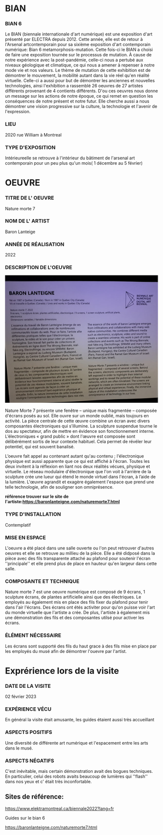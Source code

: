 # BIAN
### BIAN 6
Le BIAN (biennale internationale d'art numérique) est une exposition d'art  présenté par ELECTRA depuis 2012. Cette année, elle est de retour à l'Arsenal artcontemporain  pour sa sixième exposition d'art contemporain numérique: Bian 6 metamorphosis-mutation. Cette fois-ci le BIAN a choisi de faire une exposition tournée sur le processus de mutation. À cause de notre expérience avec la post-pandémie, celle-ci nous a pertubé aux niveaux géologique et climatique, ce qui nous a amener à repenser à notre mode vie et nos valeurs. Le thème de mutation de cette exhibition est de démontrer le mouvement, la mobilité autant dans la vie réel qu'en réalité virtuelle. Celle-ci a aussi pour but de démontrer les anciennes et nouvelles technologies, ainsi l'exhibition a rassemblé 26 oeuvres de 27 artistes différents provenant de 4 contients différents. D'ou ces oeuvres nous donne un message sur les actions de notre époque, ce qui remet en question les conséquences de notre présent et notre futur. Elle cherche aussi a nous démontrer une vision progressive sur la culture, la technologie et l'avenir de l'expression.

### LIEU
2020 rue William à Montreal

### TYPE D'EXPOSITION
Intérieureelle se retrouve à l'intérieur du bâtiment de l'arsenal art contemporain pour un peu plus qu'un mois( 1 décembre au 5 février)

# OEUVRE

### TITRE DE L' OEUVRE  
Nature morte 7 

### NOM DE L' ARTIST
Baron Lanteige 

### ANNÉE DE RÉALISATION
2022

### DESCRIPTION DE L'OEUVRE
  ![alt text](https://github.com/Sitmonternna/H23_V13_INSPIRATIONS_YI/blob/main/bian6/cartel(1).jpg "Cartel")
  
Nature Morte 7 présente une fenêtre – unique mais fragmentée – composée d'écrans posés au sol. Elle ouvre sur un monde oublié, mais toujours en activité. La pièce centrale de cette œuvre combine un écran avec divers composantes électroniques qui s’illumine. La sculpture suspendue tourne le dos au spectateur, afin de mettre en évidence son fonctionnement interne. L’électroniques « grand public » dont l'œuvre est composée sont délibérément sortis de leur contexte habituel. Cela permet de révéler leur potentiel, qui est souvent banalisé.

L’oeuvre fait appel au contenant autant qu'au contenu ; l'électronique physique est aussi apparente que ce qui est affiché à l'écran. Toutes les deux invitent à la réflexion en liant nos deux réalités vécues, physique et virtuelle. Le réseau modulaire d'électronique que l'on voit à l'arrière de la sculpture crée une lueur qui étend le monde virtuel dans l'écran, à l’aide de la lumière. L'œuvre agrandit et exagère également l'espace que prend une telle technologie, afin de souligner son omniprésence.

**référence trouver sur le site de l'artiste:https://baronlanteigne.com/naturemorte7.html**

### TYPE D'INSTALLATION
Contemplatif
  
### MISE EN ESPACE
L'oeuvre a été placé dans une salle ouverte ou l'on peut retrouver d'autres oeuvres et elle se retrouve au millieu de la pièce. Elle a été didposé dans la pièce avec des fils transparente attaché au plafond pour soutenir l'écran ''principale'' et elle prend plus de place en hauteur qu'en largeur dans cette salle.

### COMPOSANTE ET TECHNIQUE
Nature morte 7 est une oeuvre numérique est composé de 9 écrans, 1 sculpture écrans, de plantes artificielle ainsi que des électriques. Le
employés au également mis en place des fils fixer du plafond pour tenir dans l'air l'écrans. Des écrans ont étés activiter pour qu'on puisse voir l'art du monde virtuelle que l'artiste a crée. De plus, l'artiste à également mis une démonstration des fils et des composantes utilsé pour activer les écrans.

### ÉLÉMENT NÉCESSAIRE
  Les écrans sont supporté des fils du haut grace à des fils mise en place par les employés du musé afin de démontrer l'ouevre par l'artist.


# Exprérience lors de la visite

### DATE DE LA VISITE
02 février 2023

### EXPÉRIENCE VÉCU
En général la visite était amusante, les guides étaient aussi très accueillant 

### ASPECTS POSITIFS
  Une diversité de différente art numérique et l'espacement entre les arts dans le musé.

### ASPECTS NÉGATIFS
  C'est inévitable, mais certain démonstration avait des bogues techniques. En particulier, celui des robots avaits beaucoup de lumières qui ''flash'' 
  dans nos yeux et c' était très inconfortable.

 ## Sites de référence:
  https://www.elektramontreal.ca/biennale2022?lang=fr
  
  Guides sur le bian 6
  
  https://baronlanteigne.com/naturemorte7.html







